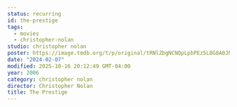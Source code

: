 ```yaml
---
status: recurring
id: the-prestige
tags:
  - movies
  - christopher-nolan
studio: christopher nolan
poster: https://image.tmdb.org/t/p/original/tRNlZbgNCNOpLpbPEz5L8G8A0JN.jpg
date: "2024-02-07"
modified: 2025-10-16 20:12:49 GMT-04:00
year: 2006
category: christopher nolan
director: Christopher Nolan
title: The Prestige
---
```

